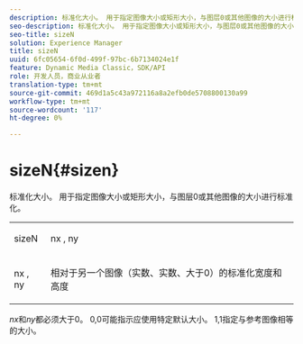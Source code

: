 ```yaml
---
description: 标准化大小。 用于指定图像大小或矩形大小，与图层0或其他图像的大小进行标准化。
seo-description: 标准化大小。 用于指定图像大小或矩形大小，与图层0或其他图像的大小进行标准化。
seo-title: sizeN
solution: Experience Manager
title: sizeN
uuid: 6fc05654-6f0d-499f-97bc-6b7134024e1f
feature: Dynamic Media Classic，SDK/API
role: 开发人员，商业从业者
translation-type: tm+mt
source-git-commit: 469d1a5c43a972116a8a2efb0de5708800130a99
workflow-type: tm+mt
source-wordcount: '117'
ht-degree: 0%

---
```



# sizeN{#sizen}

标准化大小。 用于指定图像大小或矩形大小，与图层0或其他图像的大小进行标准化。

<table id="simpletable_BB36205775D4447084E527E2630D28B9"> 
 <tr class="strow"> 
  <td class="stentry"> <p><span class="codeph"> <span class="varname"> sizeN</span> </span> </p></td> 
  <td class="stentry"> <p><span class="codeph"> <span class="varname"> nx</span> </span>,  <span class="codeph"><span class="varname"> ny</span></span> </p></td> 
 </tr> 
 <tr class="strow"> 
  <td class="stentry"> <p><span class="codeph"> <span class="varname"> nx</span> </span>,  <span class="codeph"><span class="varname"> ny</span></span> </p></td> 
  <td class="stentry"> <p>相对于另一个图像（实数、实数、大于0）的标准化宽度和高度 </p></td> 
 </tr> 
</table>

*nx*&#x200B;和&#x200B;*ny*&#x200B;都必须大于0。 0,0可能指示应使用特定默认大小。 1,1指定与参考图像相等的大小。
